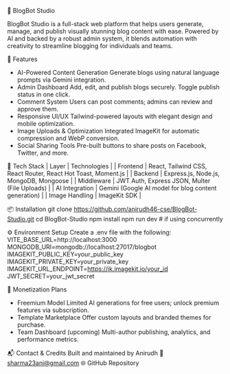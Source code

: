 📝 BlogBot Studio

BlogBot Studio is a full-stack web platform that helps users generate, manage, and publish visually stunning blog content with ease. Powered by AI and backed by a robust admin system, it blends automation with creativity to streamline blogging for individuals and teams.

🚀 Features
- AI-Powered Content Generation
Generate blogs using natural language prompts via Gemini integration.
- Admin Dashboard
Add, edit, and publish blogs securely. Toggle publish status in one click.
- Comment System
Users can post comments; admins can review and approve them.
- Responsive UI/UX
Tailwind-powered layouts with elegant design and mobile optimization.
- Image Uploads & Optimization
Integrated ImageKit for automatic compression and WebP conversion.
- Social Sharing Tools
Pre-built buttons to share posts on Facebook, Twitter, and more.

🧠 Tech Stack
| Layer | Technologies | 
| Frontend | React, Tailwind CSS, React Router, React Hot Toast, Moment.js | 
| Backend | Express.js, Node.js, MongoDB, Mongoose | 
| Middleware | JWT Auth, Express JSON, Multer (File Uploads) | 
| AI Integration | Gemini (Google AI model for blog content generation) | 
| Image Handling | ImageKit SDK | 


📦 Installation
git clone https://github.com/anirudh46-cse/BlogBot-Studio.git
cd BlogBot-Studio
npm install
npm run dev  # if using concurrently


⚙️ Environment Setup
Create a .env file with the following:
VITE_BASE_URL=http://localhost:3000
MONGODB_URI=mongodb://localhost:27017/blogbot
IMAGEKIT_PUBLIC_KEY=your_public_key
IMAGEKIT_PRIVATE_KEY=your_private_key
IMAGEKIT_URL_ENDPOINT=https://ik.imagekit.io/your_id
JWT_SECRET=your_jwt_secret


💸 Monetization Plans
- Freemium Model
Limited AI generations for free users; unlock premium features via subscription.
- Template Marketplace
Offer custom layouts and branded themes for purchase.
- Team Dashboard (upcoming)
Multi-author publishing, analytics, and performance metrics.


📬 Contact & Credits
Built and maintained by Anirudh
📧 sharma23ani@gmail.com
🌐 GitHub Repository


